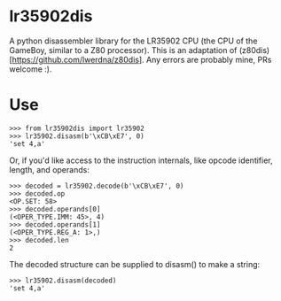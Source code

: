 # lr35902dis

A python disassembler library for the LR35902 CPU (the CPU of the GameBoy, similar to a Z80 processor).
This is an adaptation of (z80dis)[https://github.com/lwerdna/z80dis]. Any errors are probably mine, PRs welcome :).

# Use

```
>>> from lr35902dis import lr35902
>>> lr35902.disasm(b'\xCB\xE7', 0)
'set 4,a'
```

Or, if you'd like access to the instruction internals, like opcode identifier, length, and operands:

```
>>> decoded = lr35902.decode(b'\xCB\xE7', 0)
>>> decoded.op
<OP.SET: 58>
>>> decoded.operands[0]
(<OPER_TYPE.IMM: 45>, 4)
>>> decoded.operands[1]
(<OPER_TYPE.REG_A: 1>,)
>>> decoded.len
2
```

The decoded structure can be supplied to disasm() to make a string:

```
>>> lr35902.disasm(decoded)
'set 4,a'
```

